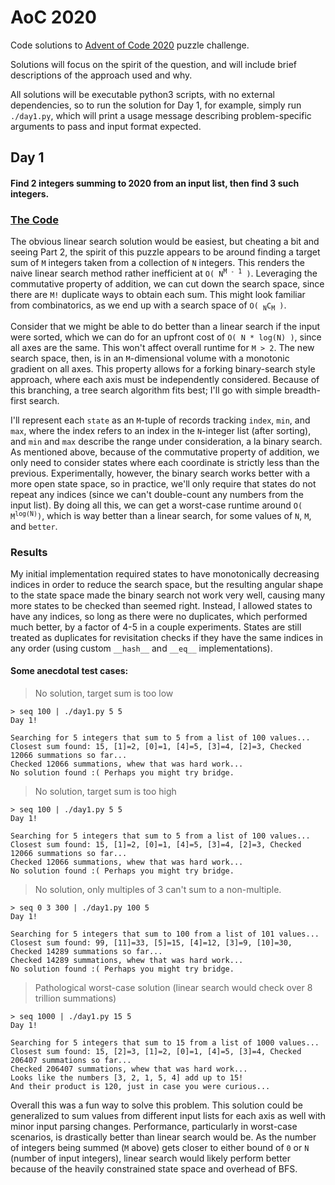 # AoC 2020

Code solutions to [Advent of Code 2020](https://adventofcode.com/2020) puzzle challenge.

Solutions will focus on the spirit of the question, and will include brief descriptions of the
approach used and why.

All solutions will be executable python3 scripts, with no external dependencies, so to run the
solution for Day 1, for example, simply run `./day1.py`, which will print a usage message describing
problem-specific arguments to pass and input format expected.

## Day 1

#### Find 2 integers summing to 2020 from an input list, then find 3 such integers.

### [The Code](src/day1.py)

The obvious linear search solution would be easiest, but cheating a bit and seeing Part 2, the
spirit of this puzzle appears to be around finding a target sum of `M` integers taken from a
collection of `N` integers. This renders the naive linear search method rather inefficient at
<code>O( N<sup>M - 1</sup> )</code>. Leveraging the commutative property of addition, we can cut
down the search space, since there are `M!` duplicate ways to obtain each sum. This might look
familiar from combinatorics, as we end up with a search space of <code>O( <sub>N</sub>C<sub>M</sub>
)</code>. 

Consider that we might be able to do better than a linear search if the input were sorted, which we
can do for an upfront cost of `O( N * log(N) )`, since all axes are the same. This won't affect
overall runtime for `M > 2`. The new search space, then, is in an `M`-dimensional volume with a
monotonic gradient on all axes. This property allows for a forking binary-search style approach,
where each axis must be independently considered. Because of this branching, a tree search algorithm
fits best; I'll go with simple breadth-first search.

I'll represent each `state` as an `M`-tuple of records tracking `index`, `min`, and `max`, where the
index refers to an index in the `N`-integer list (after sorting), and `min` and `max` describe the
range under consideration, a la binary search. As mentioned above, because of the commutative
property of addition, we only need to consider states where each coordinate is strictly less than
the previous. Experimentally, however, the binary search works better with a more open state space,
so in practice, we'll only require that states do not repeat any indices (since we can't
double-count any numbers from the input list). By doing all this, we can get a worst-case runtime
around <code>O( M<sup>log(N)</sup>)</code>, which is way better than a linear search, for some
values of `N`, `M`, and `better`.

### Results

My initial implementation required states to have monotonically decreasing indices in order to
reduce the search space, but the resulting angular shape to the state space made the binary search
not work very well, causing many more states to be checked than seemed right. Instead, I allowed
states to have any indices, so long as there were no duplicates, which performed much better, by a
factor of 4-5 in a couple experiments. States are still treated as duplicates for revisitation
checks if they have the same indices in any order (using custom `__hash__` and `__eq__`
implementations). 

#### Some anecdotal test cases:

> No solution, target sum is too low

```
> seq 100 | ./day1.py 5 5
Day 1!

Searching for 5 integers that sum to 5 from a list of 100 values...
Closest sum found: 15, [1]=2, [0]=1, [4]=5, [3]=4, [2]=3, Checked 12066 summations so far...
Checked 12066 summations, whew that was hard work...
No solution found :( Perhaps you might try bridge.

```
> No solution, target sum is too high

```
> seq 100 | ./day1.py 5 5
Day 1!

Searching for 5 integers that sum to 5 from a list of 100 values...
Closest sum found: 15, [1]=2, [0]=1, [4]=5, [3]=4, [2]=3, Checked 12066 summations so far...
Checked 12066 summations, whew that was hard work...
No solution found :( Perhaps you might try bridge.

```
> No solution, only multiples of 3 can't sum to a non-multiple.

```
> seq 0 3 300 | ./day1.py 100 5
Day 1!

Searching for 5 integers that sum to 100 from a list of 101 values...
Closest sum found: 99, [11]=33, [5]=15, [4]=12, [3]=9, [10]=30, Checked 14289 summations so far...
Checked 14289 summations, whew that was hard work...
No solution found :( Perhaps you might try bridge.

```
> Pathological worst-case solution (linear search would check over 8 trillion summations)

```
> seq 1000 | ./day1.py 15 5
Day 1!

Searching for 5 integers that sum to 15 from a list of 1000 values...
Closest sum found: 15, [2]=3, [1]=2, [0]=1, [4]=5, [3]=4, Checked 206407 summations so far...
Checked 206407 summations, whew that was hard work...
Looks like the numbers [3, 2, 1, 5, 4] add up to 15!
And their product is 120, just in case you were curious...

```

Overall this was a fun way to solve this problem. This solution could be generalized to sum values
from different input lists for each axis as well with minor input parsing changes. Performance,
particularly in worst-case scenarios, is drastically better than linear search would be. As the
number of integers being summed (`M` above) gets closer to either bound of `0` or `N` (number of
input integers), linear search would likely perform better because of the heavily constrained state
space and overhead of BFS.
